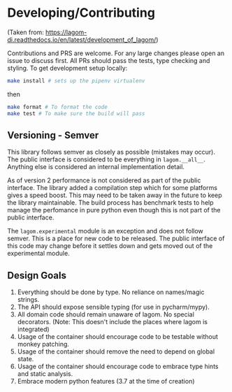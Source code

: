 # Developing/Contributing

(Taken from: https://lagom-di.readthedocs.io/en/latest/development_of_lagom/)

Contributions and PRS are welcome. For any large changes please open
an issue to discuss first. All PRs should pass the tests, type checking
and styling. To get development setup locally:
```bash
make install # sets up the pipenv virtualenv
```
then 
```bash
make format # To format the code
make test # To make sure the build will pass
```

## Versioning - Semver
This library follows semver as closely as possible (mistakes may occur).
The public interface is considered to be everything in `lagom.__all__`. Anything
else is considered an internal implementation detail. 

As of version 2 performance is not considered as part of the public interface. The library
added a compilation step which for some platforms gives a speed boost. This may need to be taken away in 
the future to keep the library maintainable. The build process has benchmark tests to help manage the perfomance
in pure python even though this is not part of the public interface.

The `lagom.experimental` module is an exception and does not follow semver. This is a place
for new code to be released. The public interface of this code may change
before it settles down and gets moved out of the experimental module.

## Design Goals
1. Everything should be done by type. No reliance on names/magic strings.
2. The API should expose sensible typing (for use in pycharm/mypy).
3. All domain code should remain unaware of lagom. No special decorators. (Note: This doesn't include the places where lagom is integrated)
4. Usage of the container should encourage code to be testable without monkey patching.
5. Usage of the container should remove the need to depend on global state.
6. Usage of the container should encourage code to embrace type hints and static analysis.
7. Embrace modern python features (3.7 at the time of creation)
